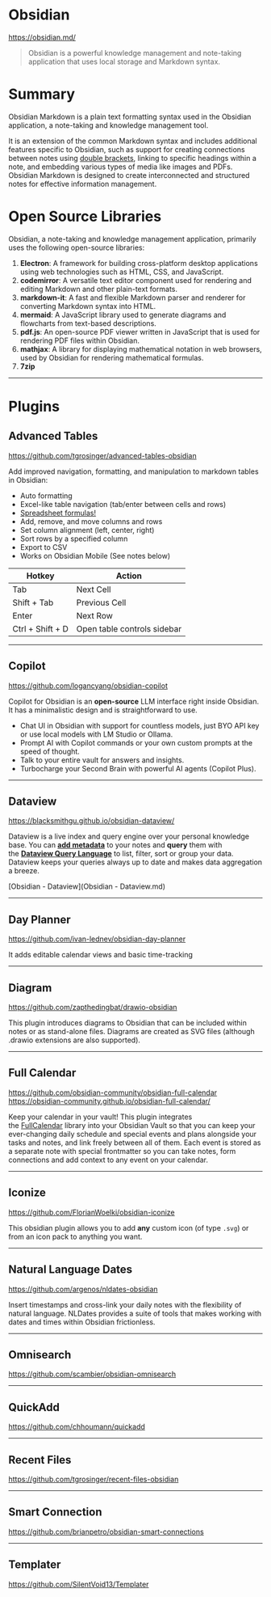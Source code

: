 # Obsidian
https://obsidian.md/

> Obsidian is a powerful knowledge management and note-taking application that uses local storage and Markdown syntax. 

# Summary
Obsidian Markdown is a plain text formatting syntax used in the Obsidian application, a note-taking and knowledge management tool.

It is an extension of the common Markdown syntax and includes additional features specific to Obsidian, such as support for creating connections between notes using [double brackets](app://obsidian.md/double%20brackets), linking to specific headings within a note, and embedding various types of media like images and PDFs. Obsidian Markdown is designed to create interconnected and structured notes for effective information management.
# Open Source Libraries

Obsidian, a note-taking and knowledge management application, primarily uses the following open-source libraries:

1.	**Electron**: A framework for building cross-platform desktop applications using web technologies such as HTML, CSS, and JavaScript.
2.	**codemirror**: A versatile text editor component used for rendering and editing Markdown and other plain-text formats.
3.	**markdown-it**: A fast and flexible Markdown parser and renderer for converting Markdown syntax into HTML.
4.	**mermaid**: A JavaScript library used to generate diagrams and flowcharts from text-based descriptions.
5.	**pdf.js**: An open-source PDF viewer written in JavaScript that is used for rendering PDF files within Obsidian.
6.	**mathjax**: A library for displaying mathematical notation in web browsers, used by Obsidian for rendering mathematical formulas.
7.	**7zip**

---
# Plugins

## Advanced Tables
https://github.com/tgrosinger/advanced-tables-obsidian

Add improved navigation, formatting, and manipulation to markdown tables in Obsidian:

- Auto formatting
- Excel-like table navigation (tab/enter between cells and rows)
- [Spreadsheet formulas!](https://github.com/tgrosinger/advanced-tables-obsidian/blob/main/docs/help.md#using-formulas-in-markdown-tables)
- Add, remove, and move columns and rows
- Set column alignment (left, center, right)
- Sort rows by a specified column
- Export to CSV
- Works on Obsidian Mobile (See notes below)

| Hotkey           | Action                      |
| ---------------- | --------------------------- |
| Tab              | Next Cell                   |
| Shift + Tab      | Previous Cell               |
| Enter            | Next Row                    |
| Ctrl + Shift + D | Open table controls sidebar |

---

## Copilot
https://github.com/logancyang/obsidian-copilot

Copilot for Obsidian is an **open-source** LLM interface right inside Obsidian. It has a minimalistic design and is straightforward to use.

- Chat UI in Obsidian with support for countless models, just BYO API key or use local models with LM Studio or Ollama.
- Prompt AI with Copilot commands or your own custom prompts at the speed of thought.
- Talk to your entire vault for answers and insights.
- Turbocharge your Second Brain with powerful AI agents (Copilot Plus).

---

## Dataview 
https://blacksmithgu.github.io/obsidian-dataview/

Dataview is a live index and query engine over your personal knowledge base. You can [**add metadata**](https://blacksmithgu.github.io/obsidian-dataview/annotation/add-metadata/) to your notes and **query** them with the [**Dataview Query Language**](https://blacksmithgu.github.io/obsidian-dataview/queries/structure/) to list, filter, sort or group your data. Dataview keeps your queries always up to date and makes data aggregation a breeze.

[Obsidian - Dataview](Obsidian - Dataview.md)

---

## Day Planner
https://github.com/ivan-lednev/obsidian-day-planner

It adds editable calendar views and basic time-tracking

---
## Diagram
https://github.com/zapthedingbat/drawio-obsidian

This plugin introduces diagrams to Obsidian that can be included within notes or as stand-alone files. Diagrams are created as SVG files (although .drawio extensions are also supported).

---
## Full Calendar
https://github.com/obsidian-community/obsidian-full-calendar
https://obsidian-community.github.io/obsidian-full-calendar/

Keep your calendar in your vault! This plugin integrates the [FullCalendar](https://github.com/fullcalendar/fullcalendar) library into your Obsidian Vault so that you can keep your ever-changing daily schedule and special events and plans alongside your tasks and notes, and link freely between all of them. Each event is stored as a separate note with special frontmatter so you can take notes, form connections and add context to any event on your calendar.

---
## Iconize
https://github.com/FlorianWoelki/obsidian-iconize

This obsidian plugin allows you to add **any** custom icon (of type `.svg`) or from an icon pack to anything you want.

---
## Natural Language Dates
https://github.com/argenos/nldates-obsidian

Insert timestamps and cross-link your daily notes with the flexibility of natural language. NLDates provides a suite of tools that makes working with dates and times within Obsidian frictionless.

---
## Omnisearch
https://github.com/scambier/obsidian-omnisearch

---
## QuickAdd
https://github.com/chhoumann/quickadd

---
## Recent Files
https://github.com/tgrosinger/recent-files-obsidian

---
## Smart Connection
https://github.com/brianpetro/obsidian-smart-connections

---
## Templater
https://github.com/SilentVoid13/Templater